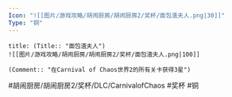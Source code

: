 ```yaml
---
Icon: "![[图片/游戏攻略/胡闹厨房/胡闹厨房2/奖杯/面包渣夫人.png|30]]"
Type: "铜"
---
```

```ad-common-bronze-trophy
title: (Title:: "面包渣夫人")
![[图片/游戏攻略/胡闹厨房/胡闹厨房2/奖杯/面包渣夫人.png|100]]

(Comment:: "在Carnival of Chaos世界2的所有关卡获得3星")
```

#胡闹厨房/胡闹厨房2/奖杯/DLC/CarnivalofChaos #奖杯 #铜
